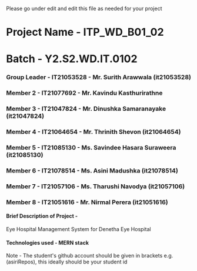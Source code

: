 Please go under edit and edit this file as needed for your project

# Project Name - ITP_WD_B01_02

# Batch - Y2.S2.WD.IT.0102

### Group Leader - IT21053528 - Mr. Surith Arawwala (it21053528)

### Member 2 - IT21077692 - Mr. Kavindu Kasthurirathne 

### Member 3 - IT21047824 - Mr. Dinushka Samaranayake (it21047824)

### Member 4 - IT21064654 - Mr. Thrinith Shevon (it21064654)

### Member 5 - IT21085130 - Ms. Savindee Hasara Suraweera (it21085130)

### Member 6 - IT21078514 - Ms. Asini Madushka (it21078514)

### Member 7 - IT21057106 - Ms. Tharushi Navodya (it21057106)

### Member 8 - IT21051616 - Mr. Nirmal Perera (it21051616)

#### Brief Description of Project -

Eye Hospital Management System for Denetha Eye Hospital

#### Technologies used - MERN stack

Note - The student's github account should be given in brackets e.g. (asiriRepos), this ideally should be your student id
